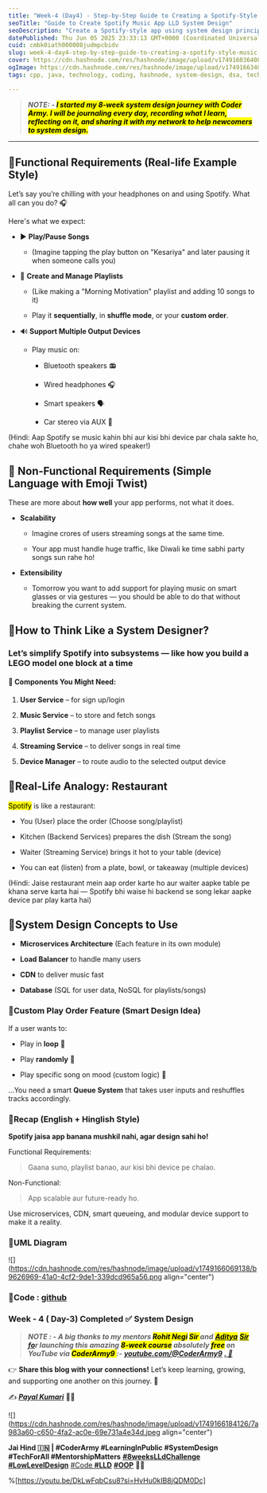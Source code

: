 ```yaml
---
title: "Week-4 (Day4) - Step-by-Step Guide to Creating a Spotify-Style Music App"
seoTitle: "Guide to Create Spotify Music App LLD System Design"
seoDescription: "Create a Spotify-style app using system design principles. Understand requirements with a step-by-step guide"
datePublished: Thu Jun 05 2025 23:33:13 GMT+0000 (Coordinated Universal Time)
cuid: cmbk0iath000008judmpcbidv
slug: week-4-day4-step-by-step-guide-to-creating-a-spotify-style-music-app
cover: https://cdn.hashnode.com/res/hashnode/image/upload/v1749160364085/91406476-618d-48f8-bbf2-6db6762ee262.png
ogImage: https://cdn.hashnode.com/res/hashnode/image/upload/v1749166340285/732d659f-b2d9-4274-9bee-be70b154cd95.png
tags: cpp, java, technology, coding, hashnode, system-design, dsa, techblog, coding-challenge, technical-writing-1, coding-journey, low-level-design, lld, coderarmy, payalkumari11

---
```


> ***NOTE: - <mark>I started my 8-week system design journey with Coder Army. I will be journaling every day, recording what I learn, reflecting on it, and sharing it with my network to help newcomers to system design.</mark>***

---

## 💠Functional Requirements (Real-life Example Style)

Let’s say you’re chilling with your headphones on and using Spotify. What all can you do? 🎧

Here's what we expect:

* ▶️ **Play/Pause Songs**
    
    * (Imagine tapping the play button on "Kesariya" and later pausing it when someone calls you)
        
* 📁 **Create and Manage Playlists**
    
    * (Like making a "Morning Motivation" playlist and adding 10 songs to it)
        
    * Play it **sequentially**, in **shuffle mode**, or your **custom order**.
        
* 🔊 **Support Multiple Output Devices**
    
    * Play music on:
        
        * Bluetooth speakers 📻
            
        * Wired headphones 🎧
            
        * Smart speakers 🗣️
            
        * Car stereo via AUX 🚗
            

(Hindi: Aap Spotify se music kahin bhi aur kisi bhi device par chala sakte ho, chahe woh Bluetooth ho ya wired speaker!)

## 💠 Non-Functional Requirements (Simple Language with Emoji Twist)

These are more about **how well** your app performs, not what it does.

* **Scalability**
    
    * Imagine crores of users streaming songs at the same time.
        
    * Your app must handle huge traffic, like Diwali ke time sabhi party songs sun rahe ho!
        
* **Extensibility**
    
    * Tomorrow you want to add support for playing music on smart glasses or via gestures — you should be able to do that without breaking the current system.
        

## 💠How to Think Like a System Designer?

### Let’s simplify Spotify into subsystems — like how you build a LEGO model one block at a time

#### 🔗 Components You Might Need:

1. **User Service** – for sign up/login
    
2. **Music Service** – to store and fetch songs
    
3. **Playlist Service** – to manage user playlists
    
4. **Streaming Service** – to deliver songs in real time
    
5. **Device Manager** – to route audio to the selected output device
    

## 💠Real-Life Analogy: Restaurant

<mark>Spotify</mark> is like a restaurant:

* You (User) place the order (Choose song/playlist)
    
* Kitchen (Backend Services) prepares the dish (Stream the song)
    
* Waiter (Streaming Service) brings it hot to your table (device)
    
* You can eat (listen) from a plate, bowl, or takeaway (multiple devices)
    

(Hindi: Jaise restaurant mein aap order karte ho aur waiter aapke table pe khana serve karta hai — Spotify bhi waise hi backend se song lekar aapke device par play karta hai)

## 💠System Design Concepts to Use

* **Microservices Architecture** (Each feature in its own module)
    
* **Load Balancer** to handle many users
    
* **CDN** to deliver music fast
    
* **Database** (SQL for user data, NoSQL for playlists/songs)
    

### 💠Custom Play Order Feature (Smart Design Idea)

If a user wants to:

* Play in **loop** 🔁
    
* Play **randomly** 🔀
    
* Play specific song on mood (custom logic) 💃
    

...You need a smart **Queue System** that takes user inputs and reshuffles tracks accordingly.

### 💠Recap (English + Hinglish Style)

**Spotify jaisa app banana mushkil nahi, agar design sahi ho!**

Functional Requirements:

> Gaana suno, playlist banao, aur kisi bhi device pe chalao.

Non-Functional:

> App scalable aur future-ready ho.

Use microservices, CDN, smart queueing, and modular device support to make it a reality.

### 💠UML Diagram

![](https://cdn.hashnode.com/res/hashnode/image/upload/v1749166069138/b9626969-41a0-4cf2-9de1-339dcd965a56.png align="center")

### 💠Code : [github](https://github.com/PayalKumari10/system-design-journey)

### **Week - 4 ( Day-3) Completed ✅ System Design**

> ***NOTE : - A big thanks to my mentors <mark>Rohit Negi</mark> <mark>Sir </mark> and*** [***<mark>Aditya</mark>***](https://www.linkedin.com/in/adityatandon2/) [***<mark>Sir</mark> fo***](https://www.linkedin.com/in/adityatandon2/)***r launching this amazing <mark>8-week course</mark> absolutely <mark>free</mark> on YouTube via <mark>CoderArmy9 </mark> :-*** [***youtube.com/@CoderArmy9***](https://www.youtube.com/@CoderArmy9) [***. 🙌***](https://www.youtube.com/@CoderArmy9)

👉 **Share this blog with your connections!** Let’s keep learning, growing, and supporting one another on this journey. 🚀

✍️ [***Payal Kumari***](https://www.linkedin.com/in/payalkumari10/) 👩‍💻

![](https://cdn.hashnode.com/res/hashnode/image/upload/v1749166184126/7a983a60-c650-4fa2-ac0e-69e731a4e34d.jpeg align="center")

**Jai Hind 🇮🇳 | #CoderArmy #LearningInPublic #SystemDesign #TechForAll #MentorshipMatters** [**#8weeksLLdChallenge**](https://www.youtube.com/hashtag/8weekslldchallenge) [**#LowLevelDesign**](https://www.youtube.com/hashtag/8weekslldchallenge) [#Code **#LLD**](https://www.youtube.com/hashtag/lowleveldesign) [**#OOP**](https://www.youtube.com/hashtag/lld) **👩‍💻**

%[https://youtu.be/DkLwFqbCsu8?si=HvHu0kIB8jQDM0Dc]